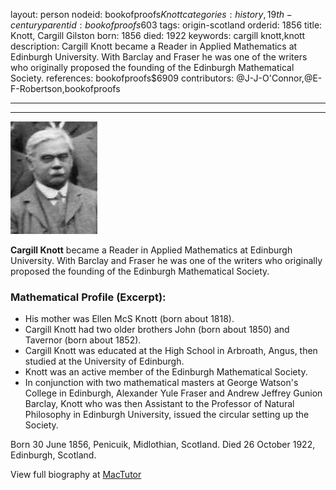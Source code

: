 layout: person
nodeid: bookofproofs$Knott
categories: history,19th-century
parentid: bookofproofs$603
tags: origin-scotland
orderid: 1856
title: Knott, Cargill Gilston
born: 1856
died: 1922
keywords: cargill knott,knott
description: Cargill Knott became a Reader in Applied Mathematics at Edinburgh University. With Barclay and Fraser he was one of the writers who originally proposed the founding of the Edinburgh Mathematical Society.
references: bookofproofs$6909
contributors: @J-J-O'Connor,@E-F-Robertson,bookofproofs

---



---

![Knott.jpg](https://github.com/bookofproofs/bookofproofs.github.io/blob/main/_sources/_assets/images/portraits/Knott.jpg?raw=true)

**Cargill Knott** became a Reader in Applied Mathematics at Edinburgh University. With Barclay and Fraser he was one of the writers who originally proposed the founding of the Edinburgh Mathematical Society.

### Mathematical Profile (Excerpt):
* His mother was  Ellen McS Knott (born about 1818).
* Cargill Knott had two older brothers John (born about 1850) and Tavernor  (born about 1852).
* Cargill Knott was educated at the High School in Arbroath, Angus, then studied at the University of Edinburgh.
* Knott was an active member of the Edinburgh Mathematical Society.
* In conjunction with two mathematical masters at George Watson's College in Edinburgh, Alexander Yule Fraser and Andrew Jeffrey Gunion Barclay, Knott who was then Assistant to the Professor of Natural Philosophy in Edinburgh University, issued the  circular setting up the Society.

Born 30 June 1856, Penicuik, Midlothian, Scotland. Died 26 October 1922, Edinburgh, Scotland.

View full biography at [MacTutor](https://mathshistory.st-andrews.ac.uk/Biographies/Knott/)
